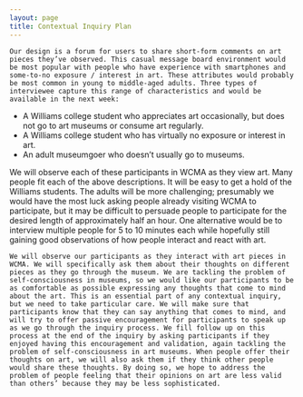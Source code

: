 ```yaml
---
layout: page
title: Contextual Inquiry Plan
---
```


    Our design is a forum for users to share short-form comments on art pieces they’ve observed. This casual message board environment would be most popular with people who have experience with smartphones and some-to-no exposure / interest in art. These attributes would probably be most common in young to middle-aged adults. Three types of interviewee capture this range of characteristics and would be available in the next week:
* A Williams college student who appreciates art occasionally, but does not go to art museums or consume art regularly.
* A Williams college student who has virtually no exposure or interest in art.
* An adult museumgoer who doesn’t usually go to museums.

We will observe each of these participants in WCMA as they view art. Many people fit each of the above descriptions. It will be easy to get a hold of the Williams students. The adults will be more challenging; presumably we would have the most luck asking people already visiting WCMA to participate, but it may be difficult to persuade people to participate for the desired length of approximately half an hour. One alternative would be to interview multiple people for 5 to 10 minutes each while hopefully still gaining good observations of how people interact and react with art.

    We will observe our participants as they interact with art pieces in WCMA. We will specifically ask them about their thoughts on different pieces as they go through the museum. We are tackling the problem of self-consciousness in museums, so we would like our participants to be as comfortable as possible expressing any thoughts that come to mind about the art. This is an essential part of any contextual inquiry, but we need to take particular care. We will make sure that participants know that they can say anything that comes to mind, and will try to offer passive encouragement for participants to speak up as we go through the inquiry process. We fill follow up on this process at the end of the inquiry by asking participants if they enjoyed having this encouragement and validation, again tackling the problem of self-consciousness in art museums. When people offer their thoughts on art, we will also ask them if they think other people would share these thoughts. By doing so, we hope to address the problem of people feeling that their opinions on art are less valid than others’ because they may be less sophisticated.


